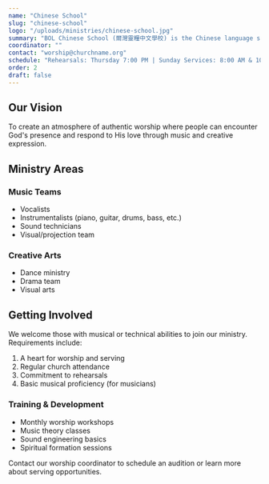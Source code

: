 ```yaml
---
name: "Chinese School"
slug: "chinese-school"
logo: "/uploads/ministries/chinese-school.jpg"
summary: "BOL Chinese School (爾灣靈糧中文學校) is the Chinese language school of Bread of Life Great Park Church, located in Irvine, California."
coordinator: ""
contact: "worship@churchname.org"
schedule: "Rehearsals: Thursday 7:00 PM | Sunday Services: 8:00 AM & 10:30 AM"
order: 2
draft: false
---
```


## Our Vision

To create an atmosphere of authentic worship where people can encounter God's presence and respond to His love through music and creative expression.

## Ministry Areas

### Music Teams
- Vocalists
- Instrumentalists (piano, guitar, drums, bass, etc.)
- Sound technicians
- Visual/projection team

### Creative Arts
- Dance ministry
- Drama team
- Visual arts

## Getting Involved

We welcome those with musical or technical abilities to join our ministry. Requirements include:

1. A heart for worship and serving
2. Regular church attendance
3. Commitment to rehearsals
4. Basic musical proficiency (for musicians)

### Training & Development

- Monthly worship workshops
- Music theory classes
- Sound engineering basics
- Spiritual formation sessions

Contact our worship coordinator to schedule an audition or learn more about serving opportunities.
